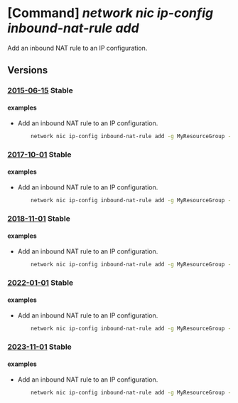 # [Command] _network nic ip-config inbound-nat-rule add_

Add an inbound NAT rule to an IP configuration.

## Versions

### [2015-06-15](/Resources/mgmt-plane/L3N1YnNjcmlwdGlvbnMve30vcmVzb3VyY2Vncm91cHMve30vcHJvdmlkZXJzL21pY3Jvc29mdC5uZXR3b3JrL25ldHdvcmtpbnRlcmZhY2VzL3t9/2015-06-15.xml) **Stable**

<!-- mgmt-plane /subscriptions/{}/resourcegroups/{}/providers/microsoft.network/networkinterfaces/{} 2015-06-15 properties.ipConfigurations[].properties.loadBalancerInboundNatRules[] -->

#### examples

- Add an inbound NAT rule to an IP configuration.
    ```bash
        network nic ip-config inbound-nat-rule add -g MyResourceGroup --nic-name MyNic -n MyIpConfig --inbound-nat-rule MyNatRule
    ```

### [2017-10-01](/Resources/mgmt-plane/L3N1YnNjcmlwdGlvbnMve30vcmVzb3VyY2Vncm91cHMve30vcHJvdmlkZXJzL21pY3Jvc29mdC5uZXR3b3JrL25ldHdvcmtpbnRlcmZhY2VzL3t9/2017-10-01.xml) **Stable**

<!-- mgmt-plane /subscriptions/{}/resourcegroups/{}/providers/microsoft.network/networkinterfaces/{} 2017-10-01 properties.ipConfigurations[].properties.loadBalancerInboundNatRules[] -->

#### examples

- Add an inbound NAT rule to an IP configuration.
    ```bash
        network nic ip-config inbound-nat-rule add -g MyResourceGroup --nic-name MyNic -n MyIpConfig --inbound-nat-rule MyNatRule
    ```

### [2018-11-01](/Resources/mgmt-plane/L3N1YnNjcmlwdGlvbnMve30vcmVzb3VyY2Vncm91cHMve30vcHJvdmlkZXJzL21pY3Jvc29mdC5uZXR3b3JrL25ldHdvcmtpbnRlcmZhY2VzL3t9/2018-11-01.xml) **Stable**

<!-- mgmt-plane /subscriptions/{}/resourcegroups/{}/providers/microsoft.network/networkinterfaces/{} 2018-11-01 properties.ipConfigurations[].properties.loadBalancerInboundNatRules[] -->

#### examples

- Add an inbound NAT rule to an IP configuration.
    ```bash
        network nic ip-config inbound-nat-rule add -g MyResourceGroup --nic-name MyNic -n MyIpConfig --inbound-nat-rule MyNatRule
    ```

### [2022-01-01](/Resources/mgmt-plane/L3N1YnNjcmlwdGlvbnMve30vcmVzb3VyY2Vncm91cHMve30vcHJvdmlkZXJzL21pY3Jvc29mdC5uZXR3b3JrL25ldHdvcmtpbnRlcmZhY2VzL3t9/2022-01-01.xml) **Stable**

<!-- mgmt-plane /subscriptions/{}/resourcegroups/{}/providers/microsoft.network/networkinterfaces/{} 2022-01-01 properties.ipConfigurations[].properties.loadBalancerInboundNatRules[] -->

#### examples

- Add an inbound NAT rule to an IP configuration.
    ```bash
        network nic ip-config inbound-nat-rule add -g MyResourceGroup --nic-name MyNic -n MyIpConfig --inbound-nat-rule MyNatRule
    ```

### [2023-11-01](/Resources/mgmt-plane/L3N1YnNjcmlwdGlvbnMve30vcmVzb3VyY2Vncm91cHMve30vcHJvdmlkZXJzL21pY3Jvc29mdC5uZXR3b3JrL25ldHdvcmtpbnRlcmZhY2VzL3t9/2023-11-01.xml) **Stable**

<!-- mgmt-plane /subscriptions/{}/resourcegroups/{}/providers/microsoft.network/networkinterfaces/{} 2023-11-01 properties.ipConfigurations[].properties.loadBalancerInboundNatRules[] -->

#### examples

- Add an inbound NAT rule to an IP configuration.
    ```bash
        network nic ip-config inbound-nat-rule add -g MyResourceGroup --nic-name MyNic -n MyIpConfig --inbound-nat-rule MyNatRule
    ```
